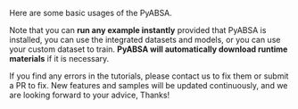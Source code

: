 Here are some basic usages of the PyABSA. 

Note that you can **run any example instantly** provided that PyABSA is installed,
you can use the integrated datasets and models, 
or you can use your custom dataset to train.
**PyABSA will automatically download runtime materials** if it is necessary.

If you find any errors in the tutorials, 
please contact us to fix them or submit a PR to fix.
New features and samples will be updated continuously, 
and we are looking forward to your advice, Thanks!


